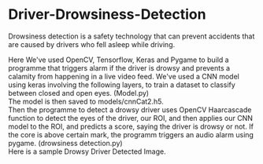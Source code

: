 # Driver-Drowsiness-Detection
Drowsiness detection is a safety technology that can prevent accidents that are caused by drivers who fell asleep while driving.

Here We've used OpenCV, Tensorflow, Keras and Pygame to build a programme that triggers alarm if the driver is drowsy and prevents a calamity from happening in a live video feed. We've used a CNN model using keras involving the following layers, to train a dataset to classify between closed and open eyes. (Model.py)<br>
The model is then saved to models/cnnCat2.h5.<br>
Then the programme to detect a drowsy driver uses OpenCV Haarcascade function to detect the eyes of the driver, our ROI, and then applies our CNN model to the ROI, and predicts a score, saying the driver is drowsy or not. If the core is above certain mark, the programm triggers an audio alarm using pygame. (drowsiness detection.py)<br>
Here is a sample Drowsy Driver Detected Image.
